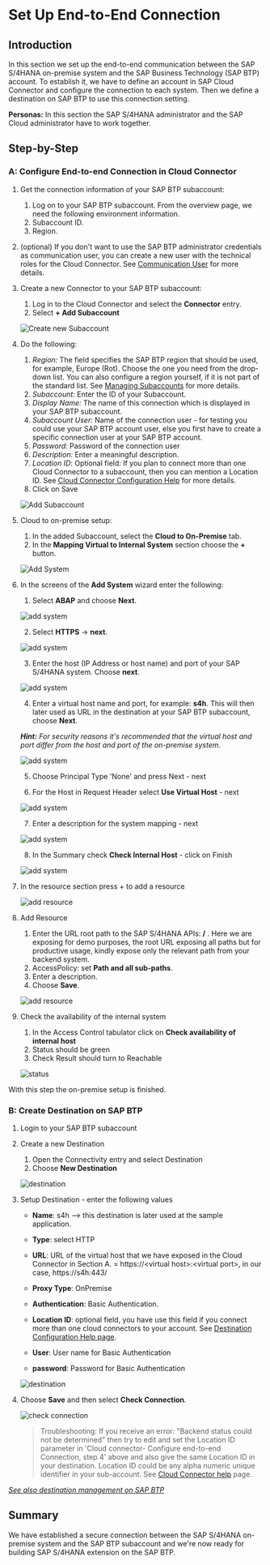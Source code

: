 # Set Up End-to-End Connection

## Introduction

In this section we set up the end-to-end communication between the SAP S/4HANA on-premise system and the SAP Business Technology (SAP BTP) account. To establish it, we have to define an account in SAP Cloud Connector and configure the connection to each system. Then we define a destination on SAP BTP to use this connection setting.

**Personas:** In this section the SAP S/4HANA administrator and the SAP Cloud administrator have to work together.

## Step-by-Step

### **A: Configure End-to-end Connection in Cloud Connector**


1. Get the connection information of your SAP BTP subaccount:
   1. Log on to your SAP BTP subaccount. From the overview page, we need the following environment information.
   2. Subaccount ID.
   3. Region.

2. (optional) If you don't want to use the SAP BTP administrator credentials as communication user, you can create a new user with the technical roles for the Cloud Connector. See [Communication User](https://help.sap.com/viewer/cca91383641e40ffbe03bdc78f00f681/Cloud/en-US/daca64dacc6148fcb5c70ed86082ef91.html) for more details.

3. Create a new Connector to your SAP BTP subaccount:
   1. Log in to the Cloud Connector and select the **Connector** entry.
   2. Select **+ Add Subaccount**

   ![Create new Subaccount](./images/CCCreateSubaccount.png)

4. Do the following:
   1. *Region:* The <Region> field specifies the SAP BTP region that should be used, for example, Europe (Rot). Choose the one you need from the drop-down list. You can also configure a region yourself, if it is not part of the standard list. See [Managing Subaccounts](https://help.sap.com/docs/CP_CONNECTIVITY/cca91383641e40ffbe03bdc78f00f681/f16df12fab9f4fe1b8a4122f0fd54b6e.html#procedure) for more details.
   2. *Subaccount:* Enter the ID of your Subaccount.
   3. *Display Name:* The name of this connection which is displayed in your SAP BTP subaccount.
   4. *Subaccount User:* Name of the connection user - for testing you could use your SAP BTP account user, else you first have to create a specific connection user at your SAP BTP account.
   5. *Password:* Password of the connection user
   6. *Description:* Enter a meaningful description.
   7. *Location ID*: Optional field: If you plan to connect more than one Cloud Connector to a subaccount, then you can mention a Location ID. See [Cloud Connector Configuration Help](https://help.sap.com/viewer/cca91383641e40ffbe03bdc78f00f681/Cloud/en-US/db9170a7d97610148537d5a84bf79ba2.html#loiodb9170a7d97610148537d5a84bf79ba2__configure_proxy) for more details.
   8. Click on Save

   ![Add Subaccount](./images/addSubAccount.png)

5. Cloud to on-premise setup:
   1. In the added Subaccount, select the **Cloud to On-Premise** tab.
   2. In the **Mapping Virtual to Internal System** section choose the **+** button.

   ![Add System](./images/CCAddResource.png)

6. In the screens of the **Add System** wizard enter the following:

    1. Select **ABAP** and choose **Next**.

    ![add system](./images/add-system1.png)

    2. Select **HTTPS** &rarr; **next**.

    ![add system](./images/add-system2.png)

    3. Enter the host (IP Address or host name) and port of your SAP S/4HANA system. Choose **next**.

    ![add system](./images/add-system3.png)

    4. Enter a virtual host name and port, for example: **s4h**. This will then later used as URL in the destination at your SAP BTP subaccount, choose **Next**.

     ***Hint:** For security reasons it's recommended that the virtual host and port differ from the host and port of the on-premise system*.

    ![add system](./images/add-system4.png)

    5. Choose Principal Type 'None' and press Next - next

    6. For the Host in Request Header select **Use Virtual Host** - next

    ![add system](./images/add-system6.png)

    7. Enter a description for the system mapping - next

    ![add system](./images/add-system7.png)

    8. In the Summary check **Check Internal Host** - click on Finish

    ![add system](./images/add-system8.png)

7. In the resource section press + to add a resource

    ![add resource](./images/add-resource.png)

8. Add Resource
   1. Enter the URL root path to the SAP S/4HANA APIs: **/** . Here we are exposing for demo purposes, the root URL exposing all paths but for productive usage, kindly expose only the relevant path from your backend system.
   2. AccessPolicy: set **Path and all sub-paths**.
   3. Enter a description.
   4. Choose **Save**.

   ![add resource](./images/CCAddResource2.png)


9. Check the availability of the internal system
    1. In the Access Control tabulator click on **Check availability of internal host**
    2. Status should be green
    3. Check Result should turn to Reachable

     ![status](./images/cc-status.png)

With this step the on-premise setup is finished.

### **B: Create Destination on SAP BTP**


1. Login to your SAP BTP subaccount
2. Create a new Destination
   1. Open the Connectivity entry and select Destination
   2. Choose **New Destination**

   ![destination](./images/scp-destination.png)

3. Setup Destination - enter the following values

    * **Name**:  s4h  --> this destination is later used at the sample application.
    * **Type**:  select HTTP
    * **URL**:  URL of the virtual host that we have exposed in the Cloud Connector in Section A. =  https://\<virtual host\>:\<virtual port\>, in our case, https://s4h:443/

    * **Proxy Type**: OnPremise
    * **Authentication**: Basic Authentication.
    * **Location ID**: optional field, you have use this field if you connect more than one cloud connectors to your account. See [Destination Configuration Help page](https://help.sap.com/viewer/6d3eac5a9e3144a7b43932a1078c7628/Cloud/en-US/0a2e5a45d5494ec08318ead2019d54db.html).
    * **User**: User name for Basic Authentication
    * **password**: Password for Basic Authentication

   ![destination](./images/scp-destination3a.png)

4. Choose **Save** and then select **Check Connection**.

   ![check connection](./images/scp-destination3.png)

   >Troubleshooting: If you receive an error: "Backend status could not be determined" then try to edit and set the Location ID parameter in 'Cloud connector- Configure end-to-end Connection, step 4' above and also give the same Location ID in your destination. Location ID could be any alpha numeric unique identifier in your sub-account. See [Cloud Connector help](https://help.sap.com/viewer/cca91383641e40ffbe03bdc78f00f681/Cloud/en-US/db9170a7d97610148537d5a84bf79ba2.html#loiodb9170a7d97610148537d5a84bf79ba2__configure_proxy) page.

*[See also destination management on SAP BTP](https://help.sap.com/viewer/cca91383641e40ffbe03bdc78f00f681/Cloud/en-US/84e45e071c7646c88027fffc6a7bb787.html)*


## Summary

We have established a secure connection between the SAP S/4HANA on-premise system and the SAP BTP subaccount and we're now ready for building SAP S/4HANA extension on the SAP BTP.




